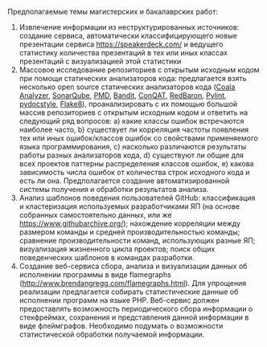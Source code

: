 Предполагаемые темы магистерских и бакалаврских работ:

1. Извлечение информации из неструктурированных источников: создание сервиса, автоматически классифицирующего новые презентации сервиса https://speakerdeck.com/ и ведущего статистику количества презентаций в тех или иных классах презентаций с визуализацией этой статистики
1. Массовое исследование репозиториев с открытым исходным кодом при помощи статических анализаторов кода: предлагается взять несколько open source статических анализаторов кода ([Coala Analyzer](https://github.com/coala/coala), [SonarQube](https://github.com/SonarSource/sonarqube), [PMD](https://github.com/pmd/pmd), [Bandit](https://github.com/openstack/bandit), [ConQAT](https://www.cqse.eu/en/products/conqat/overview/), [RedBaron](https://github.com/pycqa/redbaron), [Pylint](https://github.com/PyCQA/pylint), [pydocstyle](https://github.com/PyCQA/pydocstyle), [Flake8](https://github.com/PyCQA/flake8)), проанализировать с их помощью большой массив репозиториев с открытым исходным кодом и ответить на следующий ряд вопросов: a) какие классы ошибок встречаются наиболее часто, b) существует ли корреляция частоты появления тех или иных ошибок/классов ошибок со свойствами применяемого языка программирования, c) насколько различаются результаты работы разных анализаторов кода, d) существуют ли общие для всех проектов паттерны распределения классов ошибок, e) какова зависимость числа ошибок от количества строк исходного кода и есть ли она. Предполагается создание автоматизированной системы получения и обработки результатов анализа.
1. Анализ шаблонов поведения пользователей GitHub: классификация и кластеризация используемых разработчиками ЯП (на основе собранных самостоятельно данных, или же https://www.githubarchive.org/); нахождение корреляции между размером команды и средней производительностью команды; сравнение производительности команд, использующих разные ЯП; визуализация жизненного цикла проектов; поиск общих поведенческих шаблонов в командах разработки.
1. Создание веб-сервиса сбора, анализа и визуализации данных об исполнении программы в виде flamegraphs (http://www.brendangregg.com/flamegraphs.html). Для упрощения реализации предлагается собирать статистические данные об исполнении программ на языке PHP. Веб-сервис должен предоставлять возможность периодического сбора информации о стекфреймах, сохранения и представления данной информации в виде флеймграфов. Необходимо подумать о возможности статистической обработки получаемой информации.
